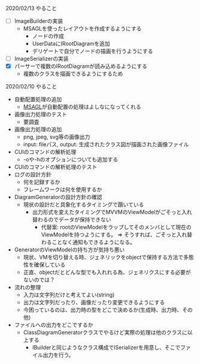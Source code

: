 2020/02/13
やること
* [ ] ImageBuilderの実装
  + MSAGLを使ったレイアウトを作成するようにする
    - ノードの作成
    - UserDataにIRootDiagramを追加
    - デリゲートで自分でノードの描画を行うようにする
* [ ] ImageSerializerの実装
* [x] パーサーで複数のIRootDiagramが読み込めるようにする
  + 複数のクラスを描画できるようにするため

2020/02/10
やること
* 自動配置処理の追加
  + [MSAGL](https://github.com/microsoft/automatic-graph-layout)が自動配置の処理はよしなになってくれる
* 画像出力処理のテスト
  + 要調査
* 画像出力処理の追加
  + png, jpeg, svg等の画像出力
  + input: fileパス, output: 生成されたクラス図が描画された画像ファイル
* CUIのコマンドの解析処理
  + -oや-hのオプションについても追加する
* CUIのコマンドの解析処理のテスト
* ログの設計方針
  + 何を記録するか
  + フレームワークは何を使用するか
* DiagramGeneratorの設計方針の確認
  + 現状の設計だと具象化するタイミングで躓いている
    + 出力形式を変えたタイミングでMVVMのViewModelがごそっと入れ替わるのでデータが保持できない
      + 代替案: rootのViewModelをラップしてそのメンバとして現在のViewModelを持つようにする。
        => そうすれば、ごそっと入れ替わることなく通知もできるようになる。
* GeneratorのViewModelの持ち方が気持ち悪い
  + 現状、VMを切り替える時、ジェネリックをobjectで保持する方法で多態性を確保している
  + 正直、objectだとどんな型でも入れれる為、ジェネリクスにする必要がないのでは？
* 流れの整理
  + 入力は文字列だけと考えてよい(string)
  + 出力は文字列だったり、画像だったり変更できるようにする
  + 今困っているのは、出力時の型をどこで決めるか(生成時、出力時、その他)
* ファイルへの出力をどこでするか
  + ClassDiagramGeneratorクラスでやるけど実際の処理は他のクラスに以上する
    - IBuilder<T>と同じようなクラス構成でISerializer<T>を用意し、そこでファイル出力を行う。